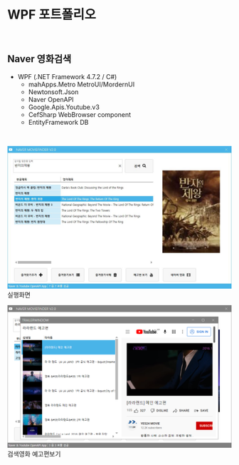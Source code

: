 # WPF 포트폴리오 

<br/>

## Naver 영화검색
- WPF (.NET Framework 4.7.2 / C#)
  - mahApps.Metro MetroUI/MordernUI
  - Newtonsoft.Json
  - Naver OpenAPI
  - Google.Apis.Youtube.v3
  - CefSharp WebBrowser component
  - EntityFramework DB

<br/>

  ![NaverMovieFinder](https://raw.githubusercontent.com/Simsim112/StudyWpf/main/Capture/Ring%20of%20Lord.JPG)
  실행화면
  
  ![YoutubePlay](https://raw.githubusercontent.com/Simsim112/StudyWpf/main/Capture/YoutubeTrailer.PNG)
  검색영화 예고편보기
